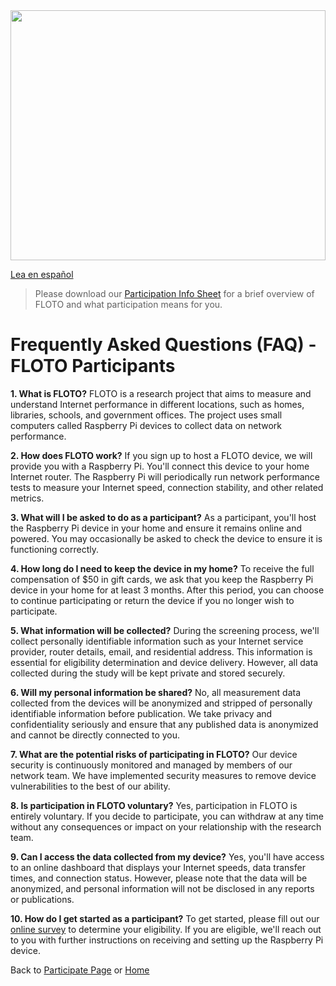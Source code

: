 <img src='https://internetequity.uchicago.edu/wp-content/uploads/2022/05/iStock-1372368387-1440x580.jpg' height='400px' width='100%'>

[Lea en español](https://internetequity.org/floto/faqs-es.html)

> Please download our [Participation Info Sheet](../assets/pdfs/FLOTO%20Participation%20Info%20Form.pdf) for a brief overview of FLOTO and what participation means for you.

# **Frequently Asked Questions (FAQ) - FLOTO Participants**

**1. What is FLOTO?**
FLOTO is a research project that aims to measure and understand Internet performance in different locations, such as homes, libraries, schools, and government offices. The project uses small computers called Raspberry Pi devices to collect data on network performance.

**2. How does FLOTO work?**
If you sign up to host a FLOTO device, we will provide you with a Raspberry Pi. You'll connect this device to your home Internet router. The Raspberry Pi will periodically run network performance tests to measure your Internet speed, connection stability, and other related metrics.

**3. What will I be asked to do as a participant?**
As a participant, you'll host the Raspberry Pi device in your home and ensure it remains online and powered. You may occasionally be asked to check the device to ensure it is functioning correctly.

**4. How long do I need to keep the device in my home?**
To receive the full compensation of $50 in gift cards, we ask that you keep the Raspberry Pi device in your home for at least 3 months. After this period, you can choose to continue participating or return the device if you no longer wish to participate.

**5. What information will be collected?**
During the screening process, we'll collect personally identifiable information such as your Internet service provider, router details, email, and residential address. This information is essential for eligibility determination and device delivery. However, all data collected during the study will be kept private and stored securely.

**6. Will my personal information be shared?**
No, all measurement data collected from the devices will be anonymized and stripped of personally identifiable information before publication. We take privacy and confidentiality seriously and ensure that any published data is anonymized and cannot be directly connected to you.

**7. What are the potential risks of participating in FLOTO?**
Our device security is continuously monitored and managed by members of our network team. We have implemented security measures to remove device vulnerabilities to the best of our ability.

**8. Is participation in FLOTO voluntary?**
Yes, participation in FLOTO is entirely voluntary. If you decide to participate, you can withdraw at any time without any consequences or impact on your relationship with the research team.

**9. Can I access the data collected from my device?**
Yes, you'll have access to an online dashboard that displays your Internet speeds, data transfer times, and connection status. However, please note that the data will be anonymized, and personal information will not be disclosed in any reports or publications.

**10. How do I get started as a participant?**
To get started, please fill out our [online survey](https://internetequity.org/floto/participate.html) to determine your eligibility. If you are eligible, we'll reach out to you with further instructions on receiving and setting up the Raspberry Pi device.

Back to [Participate Page](https://internetequity.org/floto/participate.html) or [Home](https://internetequity.org/floto/)
